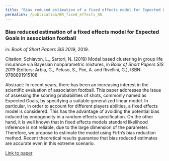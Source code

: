 ```yaml
---
title: "Bias reduced estimation of a fixed effects model for Expected Goals in association football"
permalink: /publication/BR_fixed_effects_XG
---
```


### Bias reduced estimation of a fixed effects model for Expected Goals in association football
in: _Book of Short Papers SIS 2019_, 2019.

Citation: Schiavon, L., Sartori, N. (2019) Model based clustering in group life insurance via Bayesian nonparametric mixtures, in <i>Book of Short Papers SIS 2019</i> (Editors: Arbia, G., Peluso, S., Pini, A. and Rivellini, G.), ISBN: 9788891915108

Abstract: In recent years, there has been an increasing interest in the scientific evaluation of association football. This paper addresses the issue of assessing the scoring probabilities of shots, commonly named as Expected Goals, by specifying a suitable generalized linear model. In particular, in order to account for different players abilities, a fixed effects model is considered. This has the advantage of avoiding the potential bias induced by endogeneity in a random effects specification. On the other hand, it is well known that in fixed effects models standard likelihood inference is not reliable, due to the large dimension of the parameter. Therefore, we propose to estimate the model using Firth’s bias reduction method. Recent theoretical results guarantee that bias reduced estimates are accurate even in this extreme scenario.

[Link to paper](https://it.pearson.com/content/dam/region-core/italy/pearson-italy/pdf/Dirigenti%20e%20istituzioni/ISTITUZIONI-HE-PDF-sis2019_V4.pdf)
